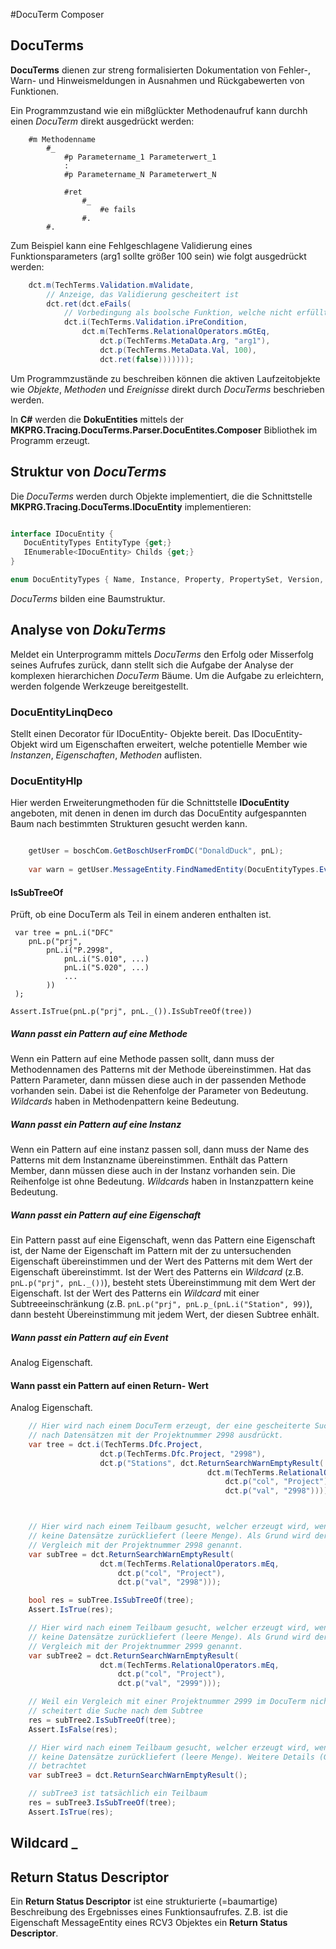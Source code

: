 ﻿#DocuTerm Composer

## DocuTerms

**DocuTerms** dienen zur streng formalisierten  Dokumentation von Fehler-, Warn- und Hinweismeldungen in Ausnahmen und Rückgabewerten von Funktionen.

Ein Programmzustand wie ein mißglückter Methodenaufruf kann durchh einen *DocuTerm* direkt ausgedrückt werden:

``````
    #m Methodenname 
        #_ 
            #p Parametername_1 Parameterwert_1
            :
            #p Parametername_N Parameterwert_N

            #ret
                #_
                    #e fails
                #.
        #.
``````        

Zum Beispiel kann eine Fehlgeschlagene Validierung eines Funktionsparameters (arg1 sollte größer 100 sein) wie folgt ausgedrückt werden:

``````C#
    dct.m(TechTerms.Validation.mValidate,
        // Anzeige, das Validierung gescheitert ist
        dct.ret(dct.eFails(
            // Vorbedingung als boolsche Funktion, welche nicht erfüllt wurde (z.B. muss arg1 >= 100 sein)
            dct.i(TechTerms.Validation.iPreCondition,        
                dct.m(TechTerms.RelationalOperators.mGtEq,                          
                    dct.p(TechTerms.MetaData.Arg, "arg1"),
                    dct.p(TechTerms.MetaData.Val, 100),
                    dct.ret(false)))))));

``````
Um Programmzustände zu beschreiben können die aktiven Laufzeitobjekte wie *Objekte*, *Methoden* und *Ereignisse*  direkt durch *DocuTerms* beschrieben werden.

In **C#** werden die **DokuEntities** mittels der **MKPRG.Tracing.DocuTerms.Parser.DocuEntites.Composer** Bibliothek im Programm erzeugt.

## Struktur von *DocuTerms*

Die *DocuTerms* werden durch Objekte implementiert, die die Schnittstelle **MKPRG.Tracing.DocuTerms.IDocuEntity** implementieren:

``````C#

interface IDocuEntity {
   DocuEntityTypes EntityType {get;}
   IEnumerable<IDocuEntity> Childs {get;}
}

enum DocuEntityTypes { Name, Instance, Property, PropertySet, Version, Event, Method, List, String, Text, Date, ReturnValue, KillIfNot, none, ListToEmbed};

``````
*DocuTerms* bilden eine Baumstruktur.


## Analyse von *DokuTerms*

Meldet ein Unterprogramm mittels *DocuTerms* den Erfolg oder Misserfolg seines Aufrufes zurück, dann stellt sich die Aufgabe der Analyse der komplexen hierarchichen *DocuTerm* Bäume. Um die Aufgabe zu erleichtern, werden folgende Werkzeuge bereitgestellt.

### DocuEntityLinqDeco

Stellt einen Decorator für IDocuEntity- Objekte bereit. Das IDocuEntity- Objekt wird um Eigenschaften erweitert, welche potentielle Member wie *Instanzen*, *Eigenschaften*, *Methoden* auflisten. 

### DocuEntityHlp

Hier werden Erweiterungmethoden für die Schnittstelle **IDocuEntity** angeboten, mit denen in denen im durch das DocuEntity aufgespannten Baum nach bestimmten Strukturen gesucht werden kann.

``````C#

    getUser = boschCom.GetBoschUserFromDC("DonaldDuck", pnL);
    
    var warn = getUser.MessageEntity.FindNamedEntity(DocuEntityTypes.Event, Composer.TechTerms.eWarn); 
``````


#### IsSubTreeOf

Prüft, ob eine DocuTerm als Teil in einem anderen enthalten ist.

     var tree = pnL.i("DFC"
        pnL.p("prj", 
            pnL.i("P.2998",
                pnL.i("S.010", ...)
                pnL.i("S.020", ...)
                ...
            ))
     );

    Assert.IsTrue(pnL.p("prj", pnL._()).IsSubTreeOf(tree))

##### Wann passt ein Pattern auf eine Methode

Wenn ein Pattern auf eine Methode passen sollt, dann muss der Methodennamen des Patterns mit der Methode übereinstimmen. Hat das Pattern Parameter, dann müssen diese auch in der passenden Methode vorhanden sein. Dabei ist die Rehenfolge der Parameter von Bedeutung.
*Wildcards* haben in Methodenpattern keine Bedeutung.

##### Wann passt ein Pattern auf eine Instanz

Wenn ein Pattern auf eine instanz passen soll, dann muss der Name des Patterns mit dem Instanzname übereinstimmen. Enthält das Pattern Member, dann müssen diese auch in der Instanz vorhanden sein. Die Reihenfolge ist ohne Bedeutung.
*Wildcards* haben in Instanzpattern keine Bedeutung.

##### Wann passt ein Pattern auf eine Eigenschaft

Ein Pattern passt auf eine Eigenschaft, wenn das Pattern eine Eigenschaft ist, der Name der Eigenschaft im Pattern mit der zu untersuchenden Eigenschaft übereinstimmen und der Wert des Patterns mit dem Wert der Eigenschaft übereinstimmt.
Ist der Wert des Patterns ein *Wildcard* (z.B. `pnL.p("prj", pnL._())`), besteht stets Übereinstimmung mit dem Wert der Eigenschaft.
Ist der Wert des Patterns ein *Wildcard* mit einer Subtreeeinschränkung (z.B. `pnL.p("prj", pnL.p_(pnL.i("Station", 99)`), dann besteht Übereinstimmung mit jedem Wert, der diesen Subtree enhält.

##### Wann passt ein Pattern auf ein Event

Analog Eigenschaft.

#### Wann passt ein Pattern auf einen Return- Wert

Analog Eigenschaft.

``````C#
    // Hier wird nach einem DocuTerm erzeugt, der eine gescheiterte Suche 
    // nach Datensätzen mit der Projektnummer 2998 ausdrückt.
    var tree = dct.i(TechTerms.Dfc.Project,
                    dct.p(TechTerms.Dfc.Project, "2998"),
                    dct.p("Stations", dct.ReturnSearchWarnEmptyResult(
                                            dct.m(TechTerms.RelationalOperators.mEq,
                                                dct.p("col", "Project"),
                                                dct.p("val", "2998")))));



    // Hier wird nach einem Teilbaum gesucht, welcher erzeugt wird, wenn eine Abfrage 
    // keine Datensätze zurückliefert (leere Menge). Als Grund wird der gescheiterte 
    // Vergleich mit der Projektnummer 2998 genannt. 
    var subTree = dct.ReturnSearchWarnEmptyResult(
                    dct.m(TechTerms.RelationalOperators.mEq,
                        dct.p("col", "Project"),
                        dct.p("val", "2998")));

    bool res = subTree.IsSubTreeOf(tree);
    Assert.IsTrue(res);

    // Hier wird nach einem Teilbaum gesucht, welcher erzeugt wird, wenn eine Abfrage 
    // keine Datensätze zurückliefert (leere Menge). Als Grund wird der gescheiterte 
    // Vergleich mit der Projektnummer 2999 genannt. 
    var subTree2 = dct.ReturnSearchWarnEmptyResult(
                    dct.m(TechTerms.RelationalOperators.mEq,
                        dct.p("col", "Project"),
                        dct.p("val", "2999")));

    // Weil ein Vergleich mit einer Projektnummer 2999 im DocuTerm nicht vorkommt,
    // scheitert die Suche nach dem Subtree
    res = subTree2.IsSubTreeOf(tree);
    Assert.IsFalse(res);

    // Hier wird nach einem Teilbaum gesucht, welcher erzeugt wird, wenn eine Abfrage 
    // keine Datensätze zurückliefert (leere Menge). Weitere Details (Grund) werden nicht 
    // betrachtet
    var subTree3 = dct.ReturnSearchWarnEmptyResult();

    // subTree3 ist tatsächlich ein Teilbaum
    res = subTree3.IsSubTreeOf(tree);
    Assert.IsTrue(res);
``````

## Wildcard _



## Return Status Descriptor

Ein **Return Status Descriptor** ist eine strukturierte (=baumartige) Beschreibung des Ergebnisses eines 
Funktionsaufrufes. Z.B. ist die Eigenschaft MessageEntity eines RCV3 Objektes ein **Return Status Descriptor**.







